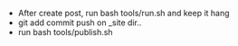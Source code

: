 - After create post, run bash tools/run.sh and keep it hang
- git add commit push on _site dir..
- run bash tools/publish.sh